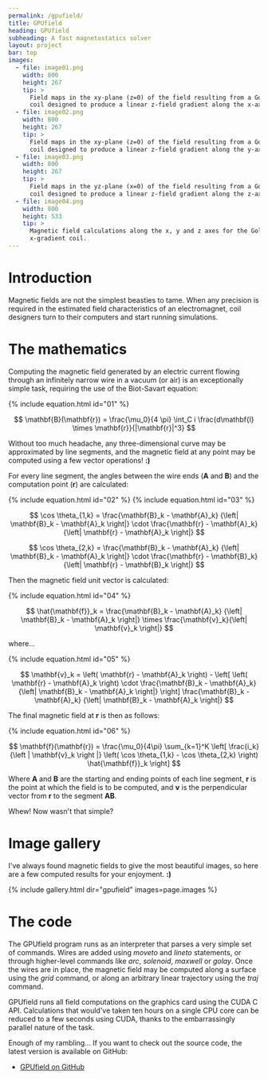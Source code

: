 ```yaml
---
permalink: /gpufield/
title: GPUfield
heading: GPUfield
subheading: A fast magnetostatics solver
layout: project
bar: top
images:
  - file: image01.png
    width: 800
    height: 267
    tip: >
      Field maps in the xy-plane (z=0) of the field resulting from a Golay
      coil designed to produce a linear z-field gradient along the x-axis.
  - file: image02.png
    width: 800
    height: 267
    tip: >
      Field maps in the xy-plane (z=0) of the field resulting from a Golay
      coil designed to produce a linear z-field gradient along the y-axis.
  - file: image03.png
    width: 800
    height: 267
    tip: >
      Field maps in the yz-plane (x=0) of the field resulting from a Golay
      coil designed to produce a linear z-field gradient along the z-axis.
  - file: image04.png
    width: 800
    height: 533
    tip: >
      Magnetic field calculations along the x, y and z axes for the Golay
      x-gradient coil.
---
```


# Introduction

Magnetic fields are not the simplest beasties to tame. When any precision
is required in the estimated field characteristics of an electromagnet,
coil designers turn to their computers and start running simulations.

# The mathematics

Computing the magnetic field generated by an electric current flowing
through an infinitely narrow wire in a vacuum (or air) is an exceptionally
simple task, requiring the use of the Biot-Savart equation:

{% include equation.html id="01" %}

$$
\mathbf{B}(\mathbf{r}) = \frac{\mu_0}{4 \pi}
 \int_C i \frac{d\mathbf{l} \times \mathbf{r}}{|\mathbf{r}|^3}
$$

Without too much headache, any three-dimensional curve may be approximated
by line segments, and the magnetic field at any point may be computed using
a few vector operations! **:)**

For every line segment, the angles between the wire ends ($\mathbf{A}$ and
$\mathbf{B}$) and the computation point ($\mathbf{r}$) are calculated:

{% include equation.html id="02" %}
{% include equation.html id="03" %}

$$
\cos \theta_{1,k} =
 \frac{\mathbf{B}_k - \mathbf{A}_k}
      {\left| \mathbf{B}_k - \mathbf{A}_k \right|}
 \cdot
 \frac{\mathbf{r} - \mathbf{A}_k}
      {\left| \mathbf{r} - \mathbf{A}_k \right|}
$$

$$
\cos \theta_{2,k} =
 \frac{\mathbf{B}_k - \mathbf{A}_k}
      {\left| \mathbf{B}_k - \mathbf{A}_k \right|}
 \cdot
 \frac{\mathbf{r} - \mathbf{B}_k}
      {\left| \mathbf{r} - \mathbf{B}_k \right|}
$$

Then the magnetic field unit vector is calculated:

{% include equation.html id="04" %}

$$
\hat{\mathbf{f}}_k =
 \frac{\mathbf{B}_k - \mathbf{A}_k}
      {\left| \mathbf{B}_k - \mathbf{A}_k \right|}
 \times
 \frac{\mathbf{v}_k}{\left| \mathbf{v}_k \right|}
$$

where...

{% include equation.html id="05" %}

$$
\mathbf{v}_k =
 \left( \mathbf{r} - \mathbf{A}_k \right) -
 \left[
  \left( \mathbf{r} - \mathbf{A}_k \right)
  \cdot
  \frac{\mathbf{B}_k - \mathbf{A}_k}
       {\left| \mathbf{B}_k - \mathbf{A}_k \right|}
 \right]
 \frac{\mathbf{B}_k - \mathbf{A}_k}
      {\left| \mathbf{B}_k - \mathbf{A}_k \right|}
$$

The final magnetic field at $\mathbf{r}$ is then as follows:

{% include equation.html id="06" %}

$$
\mathbf{f}(\mathbf{r}) =
 \frac{\mu_0}{4\pi}
 \sum_{k=1}^K
 \left[
  \frac{i_k}{\left | \mathbf{v}_k \right |}
  \left(
   \cos \theta_{1,k} - \cos \theta_{2,k}
  \right)
  \hat{\mathbf{f}}_k
 \right]
$$

Where $\mathbf{A}$ and $\mathbf{B}$ are the starting and ending points
of each line segment, $\mathbf{r}$ is the point at which the field is
to be computed, and $\mathbf{v}$ is the perpendicular vector from
$\mathbf{r}$ to the segment $\mathbf{AB}$.

Whew! Now wasn't that simple?

# Image gallery

I've always found magnetic fields to give the most beautiful images, so
here are a few computed results for your enjoyment. **:)**

{% include gallery.html dir="gpufield" images=page.images %}

# The code

The GPUfield program runs as an interpreter that parses a very simple set
of commands. Wires are added using _moveto_ and _lineto_ statements, or
through higher-level commands like _arc_, _solenoid_, _maxwell_ or
_golay_. Once the wires are in place, the magnetic field may be
computed along a surface using the _grid_ command, or along an arbitrary
linear trajectory using the _traj_ command.

GPUfield runs all field computations on the graphics card using the CUDA
C API. Calculations that would've taken ten hours on a single CPU core
can be reduced to a few seconds using CUDA, thanks to the embarrassingly
parallel nature of the task.

Enough of my rambling... If you want to check out the source code, the latest
version is available on GitHub:

 * [GPUfield on GitHub](https://github.com/geekysuavo/gpufield)

